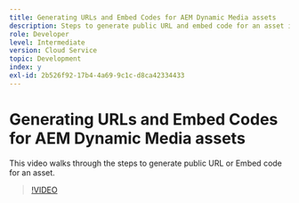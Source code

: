 ```yaml
---
title: Generating URLs and Embed Codes for AEM Dynamic Media assets
description: Steps to generate public URL and embed code for an asset in Dynamic Media
role: Developer
level: Intermediate
version: Cloud Service
topic: Development
index: y
exl-id: 2b526f92-17b4-4a69-9c1c-d8ca42334433
---
```

# Generating URLs and Embed Codes for AEM Dynamic Media assets

This video walks through the steps to generate public URL or Embed code for an asset.

>[!VIDEO](https://video.tv.adobe.com/v/335364?quality=9&learn=on)
